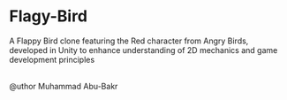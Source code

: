 # Flagy-Bird
A Flappy Bird clone featuring the Red character from Angry Birds, developed in Unity to enhance understanding of 2D mechanics and game development principles

<br>@uthor Muhammad Abu-Bakr
